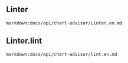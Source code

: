 ## Linter
`markdown:docs/api/chart-advisor/Linter.en.md`

## Linter.lint
`markdown:docs/api/chart-advisor/lint.en.md`
